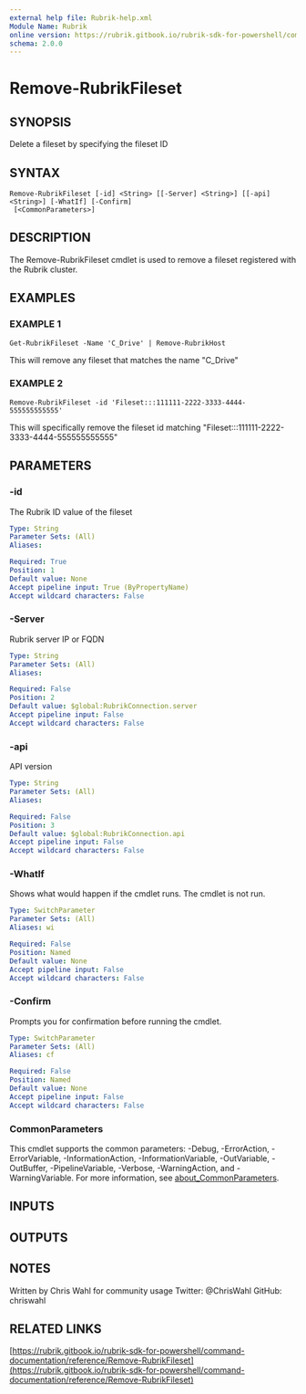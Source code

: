 ```yaml
---
external help file: Rubrik-help.xml
Module Name: Rubrik
online version: https://rubrik.gitbook.io/rubrik-sdk-for-powershell/command-documentation/reference/Remove-RubrikFileset
schema: 2.0.0
---
```


# Remove-RubrikFileset

## SYNOPSIS
Delete a fileset by specifying the fileset ID

## SYNTAX

```
Remove-RubrikFileset [-id] <String> [[-Server] <String>] [[-api] <String>] [-WhatIf] [-Confirm]
 [<CommonParameters>]
```

## DESCRIPTION
The Remove-RubrikFileset cmdlet is used to remove a fileset registered with the Rubrik cluster.

## EXAMPLES

### EXAMPLE 1
```
Get-RubrikFileset -Name 'C_Drive' | Remove-RubrikHost
```

This will remove any fileset that matches the name "C_Drive"

### EXAMPLE 2
```
Remove-RubrikFileset -id 'Fileset:::111111-2222-3333-4444-555555555555'
```

This will specifically remove the fileset id matching "Fileset:::111111-2222-3333-4444-555555555555"

## PARAMETERS

### -id
The Rubrik ID value of the fileset

```yaml
Type: String
Parameter Sets: (All)
Aliases:

Required: True
Position: 1
Default value: None
Accept pipeline input: True (ByPropertyName)
Accept wildcard characters: False
```

### -Server
Rubrik server IP or FQDN

```yaml
Type: String
Parameter Sets: (All)
Aliases:

Required: False
Position: 2
Default value: $global:RubrikConnection.server
Accept pipeline input: False
Accept wildcard characters: False
```

### -api
API version

```yaml
Type: String
Parameter Sets: (All)
Aliases:

Required: False
Position: 3
Default value: $global:RubrikConnection.api
Accept pipeline input: False
Accept wildcard characters: False
```

### -WhatIf
Shows what would happen if the cmdlet runs.
The cmdlet is not run.

```yaml
Type: SwitchParameter
Parameter Sets: (All)
Aliases: wi

Required: False
Position: Named
Default value: None
Accept pipeline input: False
Accept wildcard characters: False
```

### -Confirm
Prompts you for confirmation before running the cmdlet.

```yaml
Type: SwitchParameter
Parameter Sets: (All)
Aliases: cf

Required: False
Position: Named
Default value: None
Accept pipeline input: False
Accept wildcard characters: False
```

### CommonParameters
This cmdlet supports the common parameters: -Debug, -ErrorAction, -ErrorVariable, -InformationAction, -InformationVariable, -OutVariable, -OutBuffer, -PipelineVariable, -Verbose, -WarningAction, and -WarningVariable. For more information, see [about_CommonParameters](http://go.microsoft.com/fwlink/?LinkID=113216).

## INPUTS

## OUTPUTS

## NOTES
Written by Chris Wahl for community usage
Twitter: @ChrisWahl
GitHub: chriswahl

## RELATED LINKS

[https://rubrik.gitbook.io/rubrik-sdk-for-powershell/command-documentation/reference/Remove-RubrikFileset](https://rubrik.gitbook.io/rubrik-sdk-for-powershell/command-documentation/reference/Remove-RubrikFileset)

